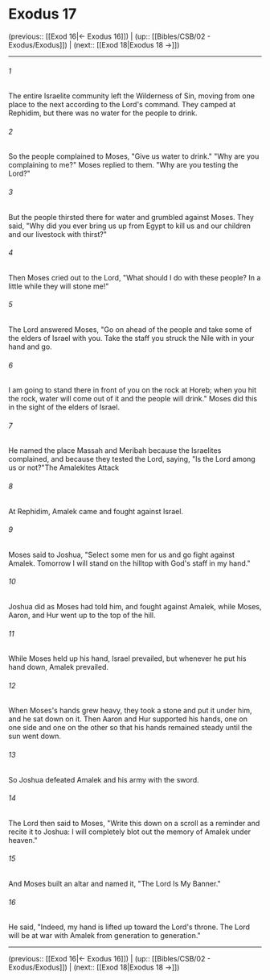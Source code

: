 # Exodus 17

(previous:: [[Exod 16|← Exodus 16]]) | (up:: [[Bibles/CSB/02 - Exodus/Exodus]]) | (next:: [[Exod 18|Exodus 18 →]])

***


###### 1 
The entire Israelite community left the Wilderness of Sin, moving from one place to the next according to the Lord's command. They camped at Rephidim, but there was no water for the people to drink. 

###### 2 
So the people complained to Moses, "Give us water to drink." "Why are you complaining to me?" Moses replied to them. "Why are you testing the Lord?" 

###### 3 
But the people thirsted there for water and grumbled against Moses. They said, "Why did you ever bring us up from Egypt to kill us and our children and our livestock with thirst?" 

###### 4 
Then Moses cried out to the Lord, "What should I do with these people? In a little while they will stone me!" 

###### 5 
The Lord answered Moses, "Go on ahead of the people and take some of the elders of Israel with you. Take the staff you struck the Nile with in your hand and go. 

###### 6 
I am going to stand there in front of you on the rock at Horeb; when you hit the rock, water will come out of it and the people will drink." Moses did this in the sight of the elders of Israel. 

###### 7 
He named the place Massah and Meribah because the Israelites complained, and because they tested the Lord, saying, "Is the Lord among us or not?"The Amalekites Attack 

###### 8 
At Rephidim, Amalek came and fought against Israel. 

###### 9 
Moses said to Joshua, "Select some men for us and go fight against Amalek. Tomorrow I will stand on the hilltop with God's staff in my hand." 

###### 10 
Joshua did as Moses had told him, and fought against Amalek, while Moses, Aaron, and Hur went up to the top of the hill. 

###### 11 
While Moses held up his hand, Israel prevailed, but whenever he put his hand down, Amalek prevailed. 

###### 12 
When Moses's hands grew heavy, they took a stone and put it under him, and he sat down on it. Then Aaron and Hur supported his hands, one on one side and one on the other so that his hands remained steady until the sun went down. 

###### 13 
So Joshua defeated Amalek and his army with the sword. 

###### 14 
The Lord then said to Moses, "Write this down on a scroll as a reminder and recite it to Joshua: I will completely blot out the memory of Amalek under heaven." 

###### 15 
And Moses built an altar and named it, "The Lord Is My Banner." 

###### 16 
He said, "Indeed, my hand is lifted up toward the Lord's throne. The Lord will be at war with Amalek from generation to generation."

***

(previous:: [[Exod 16|← Exodus 16]]) | (up:: [[Bibles/CSB/02 - Exodus/Exodus]]) | (next:: [[Exod 18|Exodus 18 →]])
